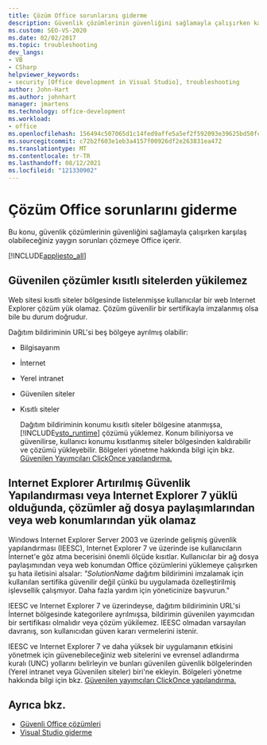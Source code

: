 ```yaml
---
title: Çözüm Office sorunlarını giderme
description: Güvenlik çözümlerinin güvenliğini sağlamayla çalışırken karşılaş olabileceğiniz yaygın sorunları çözmek için Microsoft Office öğrenin.
ms.custom: SEO-VS-2020
ms.date: 02/02/2017
ms.topic: troubleshooting
dev_langs:
- VB
- CSharp
helpviewer_keywords:
- security [Office development in Visual Studio], troubleshooting
author: John-Hart
ms.author: johnhart
manager: jmartens
ms.technology: office-development
ms.workload:
- office
ms.openlocfilehash: 156494c507065d1c14fed9affe5a5ef2f592093e39625bd50fcbb505b6be2d6d
ms.sourcegitcommit: c72b2f603e1eb3a4157f00926df2e263831ea472
ms.translationtype: MT
ms.contentlocale: tr-TR
ms.lasthandoff: 08/12/2021
ms.locfileid: "121330902"
---
```

# <a name="troubleshoot-office-solution-security"></a>Çözüm Office sorunlarını giderme
  Bu konu, güvenlik çözümlerinin güvenliğini sağlamayla çalışırken karşılaş olabileceğiniz yaygın sorunları çözmeye Office içerir.

 [!INCLUDE[appliesto_all](../vsto/includes/appliesto-all-md.md)]

## <a name="trusted-solutions-cannot-be-installed-from-restricted-sites"></a>Güvenilen çözümler kısıtlı sitelerden yükilemez
 Web sitesi kısıtlı siteler bölgesinde listelenmişse kullanıcılar bir web Internet Explorer çözüm yük olamaz. Çözüm güvenilir bir sertifikayla imzalanmış olsa bile bu durum doğrudur.

 Dağıtım bildiriminin URL'si beş bölgeye ayrılmış olabilir:

- Bilgisayarım

- İnternet

- Yerel intranet

- Güvenilen siteler

- Kısıtlı siteler

  Dağıtım bildiriminin konumu kısıtlı siteler bölgesine atanmışsa, [!INCLUDE[vsto_runtime](../vsto/includes/vsto-runtime-md.md)] çözümü yüklemez. Konum biliniyorsa ve güvenilirse, kullanıcı konumu kısıtlanmış siteler bölgesinden kaldırabilir ve çözümü yükleyebilir. Bölgeleri yönetme hakkında bilgi için bkz. [Güvenilen Yayımcıları ClickOnce yapılandırma.](/previous-versions/dotnet/articles/ms996418(v=msdn.10))

## <a name="solutions-cannot-be-installed-from-network-file-shares-or-web-locations-when-internet-explorer-enhanced-security-configuration-or-internet-explorer-7-is-installed"></a>Internet Explorer Artırılmış Güvenlik Yapılandırması veya Internet Explorer 7 yüklü olduğunda, çözümler ağ dosya paylaşımlarından veya web konumlarından yük olamaz
 Windows Internet Explorer Server 2003 ve üzerinde gelişmiş güvenlik yapılandırması (IEESC), Internet Explorer 7 ve üzerinde ise kullanıcıların İnternet'e göz atma becerisini önemli ölçüde kısıtlar. Kullanıcılar bir ağ dosya paylaşımından veya web konumdan Office çözümlerini yüklemeye çalışırken şu hata iletisini alsalar: *"SolutionName* dağıtım bildirimini imzalamak için kullanılan sertifika güvenilir değil çünkü bu uygulamada özelleştirilmiş işlevsellik çalışmıyor. Daha fazla yardım için yöneticinize başvurun."

 IEESC ve Internet Explorer 7 ve üzerindeyse, dağıtım bildiriminin URL'si İnternet bölgesinde kategorilere ayrılmışsa, bildirimin güvenilen yayımcıdan bir sertifikası olmalıdır veya çözüm yükilemez. IEESC olmadan varsayılan davranış, son kullanıcıdan güven kararı vermelerini istenir.

 IEESC ve Internet Explorer 7 ve daha yüksek bir uygulamanın etkisini yönetmek için güvenebileceğiniz web sitelerini ve evrensel adlandırma kuralı (UNC) yollarını belirleyin ve bunları güvenilen güvenlik bölgelerinden (Yerel intranet veya Güvenilen siteler) biri'ne ekleyin. Bölgeleri yönetme hakkında bilgi için bkz. [Güvenilen yayımcıları ClickOnce yapılandırma.](/previous-versions/dotnet/articles/ms996418(v=msdn.10))

## <a name="see-also"></a>Ayrıca bkz.
- [Güvenli Office çözümleri](../vsto/securing-office-solutions.md)
- [Visual Studio giderme](/troubleshoot/visualstudio/welcome-visual-studio/)
